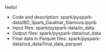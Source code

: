Hello!
* Code and description: spark/pyspark-data/BD_Spark_Gaukhar_Slamova.ipynb
* Input files: spark/pyspark-data/in_data
* Output files: spark/pyspark-data/out_data
* Final data in Parquet files: spark/pyspark-data/out_data/final_data_parquet